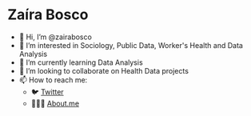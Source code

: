 # Zaíra Bosco

- 👋 Hi, I’m @zairabosco
- 👀 I’m interested in Sociology, Public Data, Worker's Health and Data Analysis
- 🌱 I’m currently learning Data Analysis
- 💞️ I’m looking to collaborate on Health Data projects
- 📫 How to reach me:
  - 🐦 [Twitter](https://twitter.com/zabosco)
  - 👩🏻‍💻 [About.me](https://about.me/zairabosco)

<!---
zairabosco/zairabosco is a ✨ special ✨ repository because its `README.md` (this file) appears on your GitHub profile.
You can click the Preview link to take a look at your changes.
--->
